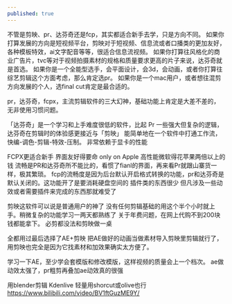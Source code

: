 ```yaml
---
published: true
---
```

不管是剪映、pr、达芬奇还是fcp，其实都适合新手去学，只是方向不同。
如果你打算发展的方向是短视频平台，剪映对于短视频、信息流或者口播类的更加友好，各种模板特效，ai文字配音等等，很适合信息流视频。
如果你打算往风格化的商业广告片，tvc等对于视频拍摄素材的规格和质量要求更高的片子来说，达芬奇就是首选。
如果你是一个全能型选手，会平面设计，会3d，会动画，或者你打算往综艺剪辑这个方面考虑，那么肯定选pr。
如果你是一个mac用户，或者想往混剪方向发展的个人，选final cut肯定是最合适的。

pr，达芬奇，fcpx，主流剪辑软件的三大幻神，基础功能上肯定是大差不差的，无非使用习惯问题。

「达芬奇」是一个学习和上手难度很低的软件，比起 Pr 一些强大但复杂的逻辑，达芬奇在剪辑时的体验感更接近与「剪映」
能简单地在一个软件中打通工作流，快编-调色-剪辑-特效-压制。
非常依赖于显卡的性能

FCPX更适合新手 界面友好得要命
only on Apple
高性能微软得花苹果两倍以上的钱
流畅是PR和达芬奇所不能比的，看惯了fianl的界面，再来看Pr就跟山寨货一样，极其繁琐。
fcp的流畅度是因为后台默认开启格式转换的功能，pr和达芬奇是默认关闭的。这功能开了是要消耗硬盘空间的
插件类的东西很少
但凡涉及一些动效或者需要插件来完成的东西那就难受了

剪映这软件可以说是普通用户的神了 没有任何剪辑基础的用这个半个小时就上手。稍微复杂的功能学习一两天都熟练了 关于年费问题，在网上代购不到200块钱都能拿下。
必剪都没法和剪映做一桌

全都用过最后选择了AE+剪映
把AE做好的动画当做素材导入剪映里剪辑就行了，用剪映也完全是因为它找素材和加效果确实太方便了。

学习一下AE，至少学会套模版和修改模版，这样视频的质量会上一个档次。
ae做动效太强了，pr粗剪再叠加ae动效真的很强

用blender剪辑
Kdenlive
轻量用shorcut或olive也行
  https://www.bilibili.com/video/BV1ftGuzME9Y/